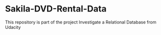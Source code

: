 # Sakila-DVD-Rental-Data
This repository is part of the project Investigate a Relational Database from Udacity
